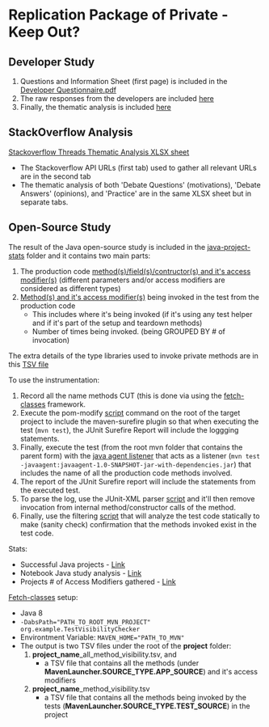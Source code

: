 # Replication Package of Private - Keep Out? 


## Developer Study
1. Questions and Information Sheet (first page) is included in the [Developer Questionnaire.pdf](https://github.com/unittesting-nonpublic/private-keep-out_replication-package/blob/main/Developer%20Questionnaire.pdf)
2. The raw responses from the developers are included [here](https://github.com/unittesting-nonpublic/private-keep-out_replication-package/blob/main/Developer%20Questionnaire%20Responses.tsv)
3. Finally, the thematic analysis is included [here](https://github.com/unittesting-nonpublic/private-keep-out_replication-package/blob/main/Developer%20Questionnaire%20Free-Text%20(Thematic%20Analysis).xlsx)

## StackOverflow Analysis
[Stackoverflow Threads Thematic Analysis XLSX sheet](https://github.com/unittesting-nonpublic/private-keep-out_replication-package/blob/main/Stackoverflow%20Threads%20(Thematic%20Analysis).xlsx)
- The Stackoverflow API URLs (first tab) used to gather all relevant URLs are in the second tab
- The thematic analysis of both 'Debate Questions' (motivations), 'Debate Answers' (opinions), and 'Practice' are in the same XLSX sheet but in separate tabs.

## Open-Source Study
The result of the Java open-source study is included in the [java-project-stats](https://github.com/unittesting-nonpublic/private-keep-out_replication-package/tree/main/java-projects-stats) folder
and it contains two main parts:
1. The production code [method(s)/field(s)/contructor(s) and it's access modifier(s)](https://github.com/unittesting-nonpublic/private-keep-out_replication-package/blob/main/java-projects-stats/reports-access-modifiers-type.zip) (different parameters and/or access modifiers are considered as different types)
2. [Method(s) and it's access modifier(s)](https://github.com/unittesting-nonpublic/private-keep-out_replication-package/blob/main/java-projects-stats/final_filter_invoked_methods.tsv.zip) being invoked in the test from the production code
   - This includes where it's being invoked (if it's using any test helper and if it's part of the setup and teardown methods)
   - Number of times being invoked. (being GROUPED BY # of invocation)
   
The extra details of the type libraries used to invoke private methods are in this [TSV file](https://github.com/unittesting-nonpublic/private-keep-out_replication-package/blob/main/java-projects-stats/invoked_grouped_Private_only.tsv)

To use the instrumentation:
1. Record all the name methods CUT (this is done via using the [fetch-classes](https://github.com/unittesting-nonpublic/private-keep-out_replication-package/tree/main/java-projects-setup/fetch-classes) framework.
3. Execute the pom-modify [script](https://github.com/unittesting-nonpublic/private-keep-out_replication-package/blob/main/java-projects-setup/pom-modify/modify-project.sh) command on the root of the target project to include the maven-surefire plugin so that when executing the test (`mvn test`), the JUnit Surefire Report will include the loggging statements.
4. Finally, execute the test (from the root mvn folder that contains the parent form) with the [java agent listener](https://github.com/unittesting-nonpublic/private-keep-out_replication-package/tree/main/java-projects-setup/javaagent-listener) that acts as a listener (`mvn test -javaagent:javaagent-1.0-SNAPSHOT-jar-with-dependencies.jar`) that includes the name of all the production code methods involved.
5. The report of the JUnit Surefire report will include the statements from the executed test.
6. To parse the log, use the JUnit-XML parser [script](https://github.com/unittesting-nonpublic/private-keep-out_replication-package/blob/main/java-projects-stats/get_invoked_methods.ipynb) and it'll then remove invocation from internal method/constructor calls of the method.
7. Finally, use the filtering [script](https://github.com/unittesting-nonpublic/private-keep-out_replication-package/blob/main/java-projects-stats/filter_methods.ipynb) that will analyze the test code statically to make (sanity check) confirmation that the methods invoked exist in the test code.

Stats:
- Successful Java projects - [Link](https://github.com/unittesting-nonpublic/private-keep-out_replication-package/blob/main/java-projects-stats/java_projects.csv)
- Notebook Java study analysis - [Link](https://github.com/unittesting-nonpublic/private-keep-out_replication-package/blob/main/java-projects-stats/OpenSourceProjects.ipynb)
- Projects # of Access Modifiers gathered - [Link](https://github.com/unittesting-nonpublic/private-keep-out_replication-package/blob/main/java-projects-stats/cut_access_modifiers_type.csv)

[Fetch-classes](https://github.com/unittesting-nonpublic/private-keep-out_replication-package/tree/main/java-projects-setup/fetch-classes) setup:
- Java 8
- `-DabsPath="PATH_TO_ROOT_MVN_PROJECT" org.example.TestVisibilityChecker`
- Environtment Variable: `MAVEN_HOME="PATH_TO_MVN"`
- The output is two TSV files under the root of the __project__ folder:
     1. __project_name__\_all_method_visibility.tsv, and
        - a TSV file that contains all the methods (under __MavenLauncher.SOURCE_TYPE.APP_SOURCE__) and it's access modifiers 
     2. __project_name__\_method_visibility.tsv
        - a TSV file that contains all the methods being invoked by the tests (__MavenLauncher.SOURCE_TYPE.TEST_SOURCE__) in the project

